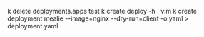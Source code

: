 k delete deployments.apps test
k create deploy -h | vim 
k create deployment mealie --image=nginx --dry-run=client -o yaml > deployment.yaml
